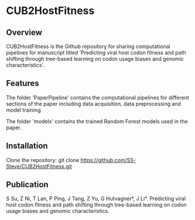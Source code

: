 # CUB2HostFitness


## Overview

CUB2HostFitness is the Github repository for sharing computational pipelines for manuscript titled 'Predicting viral host codon fitness and path shifting through tree-based learning on codon usage biases and genomic characteristics'.


## Features

The folder 'PaperPipeline' contains the computational pipelines for different sections of the paper including data acquisition, data preprocessing and model training.

The folder 'models' contains the trained Random Forest models used in the paper.


## Installation

Clone the repository:
git clone https://github.com/SS-Steve/CUB2HostFitness.git


## Publication

S Su, Z Ni, T Lan, P Ping, J Tang, Z Yu, G Hutvagner*, J Li*. Predicting viral host codon fitness and path shifting through tree-based learning on codon usage biases and genomic characteristics.
